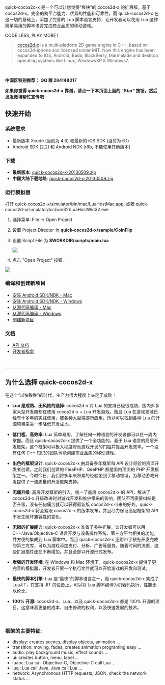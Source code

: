 quick-cocos2d-x 是一个可以让您觉得“爽快”的 cocos2d-x 的扩展版。基于 cocos2d-x，完全的跨平台能力、优异的性能和可靠性。而 quick-cocos2d-x 在这一切的基础上，添加了完善的 Lua 脚本语言支持，让开发者可以使用 Lua 这种简单易用的脚本语言完成商业品质的移动游戏。

CODE LESS, PLAY MORE !

> [cocos2d-x](http://www.cocos2d-x.org) is a multi-platform 2D game engine in C++, based on cocos2d-iphone and licensed under MIT. Now this engine has been expanded to iOS, Android, Bada, BlackBerry, Marmalade and desktop operating systems like Linux, WindowsXP & Windows7.

<br />

**中国区特别推荐： QQ 群 284148017**

**如果你觉得 quick-cocos2d-x 靠谱，请点一下本页面上面的 "Star" 按钮，然后发发微博帮忙宣传吧**

## 快速开始

### 系统需求

-   最新版本 Xcode (当前为 4.6) 和最新的 iOS SDK (当前为 6.1)
-   Android SDK (2.2) 和 Android NDK (r8b, 不能使用其他版本)

### 下载

-   **最新版本**: [quick-cocos2d-x-20130509.zip](http://quick-x.com/downloads/quick-cocos2d-x-20130509.zip)
-   **中国大陆下载地址**: [quick-cocos2d-x-20130509.zip](http://17wanapp.cn/quickx/quick-cocos2d-x-20130509.zip)


### 运行模拟器

打开 quick-cocos2d-x/simulator/bin/mac/LuaHostMac.app, 或者 quick-cocos2d-x/simulator/bin/win32/LuaHostWin32.exe

1.  选择菜单: File -> Open Project
2.  设置 Project Director 为 **quick-cocos2d-x/sample/CoinFlip**
3.  设置 Script File 为 **$WORKDIR/scripts/main.lua**

    ![](https://raw.github.com/dualface/quick-cocos2d-x/master/doc/img/RUN_SIMULATOR_WINDOWS_01.png)

4.  点击 "Open Project" 按钮.

![](https://raw.github.com/dualface/quick-cocos2d-x/master/doc/img/RUN_SIMULATOR_WINDOWS_02.png)


### 编译和创建新项目

-   [安装 Android SDK/NDK - Mac](https://github.com/dualface/quick-cocos2d-x/blob/master/doc/INSTALL_ANDROID_SDK_MAC.md)
-   [安装 Android SDK/NDK - Windows](https://github.com/dualface/quick-cocos2d-x/blob/master/doc/INSTALL_ANDROID_SDK_WINDOWS.md)
-   [从源代码编译 - Mac](https://github.com/dualface/quick-cocos2d-x/blob/master/doc/BUILD_FROM_SOURCE_MAC.md)
-   [从源代码编译 - Windows](https://github.com/dualface/quick-cocos2d-x/blob/master/doc/BUILD_FROM_SOURCE_WINDOWS.md)
-   [创建新项目](https://github.com/dualface/quick-cocos2d-x/blob/master/doc/CREATE_NEW_PROJECT.md)


### 文档

-   [API 文档](http://quick-x.com/docs/api/)
-   [开发者指南](http://quick-x.com/docs/manual/)

<br />

----

## 为什么选择 quick-cocos2d-x

在这个“以快致胜”的时代，生产力很大程度上决定了成败！

-   **Lua 是成熟、无风险的选择**: cocos2d-x 对 Lua 的支持已经很成熟，国内外多家大型开发商都在使用 cocos2d-x + Lua 开发游戏。而且 Lua 在游戏领域已经有十多年的实践使用，被各种大型端游所应用。所以可以找到各种 Lua 的开源项目来进一步降低开发成本。

-   **低门槛、高效率**: Lua 简单易用，了解任何一种语言的开发者都可以在一周内掌握。而且 quick-cocos2d-x 提供了一个全功能的，基于 Lua 语言的高层开发框架。这个框架可以极大程度降低游戏开发的门槛并提高开发效率。一个没有任何 C++ 知识的团队也能创建商业品质的移动游戏。

-   **出色的框架设计**: quick-cocos2d-x 由具备多年框架和 API 设计经验的资深开发者创建。之前我们创建的 FleaPHP、QeePHP 都是国内顶尖的 PHP 开发框架之一。今时今日，我们将多年来积累的经验带到了移动领域，为移动游戏开发提供了一流质量的开发框架支持。

-   **无痛升级**: 高层开发框架的引入，统一了底层 cocos2d-x 的 API，解决了 cocos2d-x 升级改进时对游戏开发和维护带来的影响。团队不再需要纠结是否升级，没有任何痛苦就可以获得最新版 cocos2d-x 带来的好处。quick-cocos2d-x 将会紧跟 cocos2d-x 的版本发布，并且尽力保证高层框架的 API 不发生破坏兼容性的变化。

-   **无限的扩展能力**: quick-cocos2d-x 准备了多种扩展，让开发者可以用 C++/Java/Objective-C 语言开发与设备操作系统、第三方平台相关的功能，并方便的集成到 Lua 脚本中。而且 quick-cocos2d-x 还附带了预先开发完成的第三方库，可以为游戏添加支付、分析、广告等服务。随着时间的流逝，这些扩展插件还在不断增加，并且全部以开源形式发布。

-   **增强的开发环境**: 在 Windows 和 Mac 环境下，quick-cocos2d-x 提供了更完善的模拟器，开发者只要一个执行文件就可以开始游戏的开发和测试。

-   **最快的脚本引擎**: Lua 是“最快”的脚本语言之一，而 quick-cocos2d-x 集成了 LuaJIT，在支持 JIT 的设备上，可以将 Lua 脚本编译为机器码执行，性能无以伦比。

-   **100% 开源**: cocos2d-x、Lua，以及 quick-cocos2d-x 都是 100% 开源的项目。这意味着更低的成本、自由修改的权利，以及快速发展的技术。

<br />

### 框架的主要特征:

-   display: creates scenes, display objects, animation ...
-   transition: moving, fades, creates animation programing easy ...
-   audio: play background music, effect sounds ...
-   ui: creates button, menu, label ...
-   luaoc: Lua call Objective-C, Objective-C call Lua ...
-   luaj: Lua call Java, Java call Lua ...
-   network: Asynchronous HTTP requests, JSON, check the network status ...
